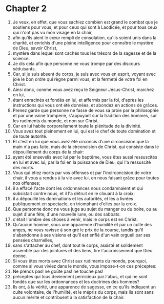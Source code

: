 # Chapter 2

1. Je veux, en effet, que vous sachiez combien est grand le combat que je soutiens pour vous, et pour ceux qui sont à Laodicée, et pour tous ceux qui n'ont pas vu mon visage en la chair,
2. afin qu'ils aient le cœur rempli de consolation, qu'ils soient unis dans la charité, et enrichis d'une pleine intelligence pour connaître le mystère de Dieu, savoir Christ,
3. mystère dans lequel sont cachés tous les trésors de la sagesse et de la science.
4. Je dis cela afin que personne ne vous trompe par des discours séduisants.
5. Car, si je suis absent de corps, je suis avec vous en esprit, voyant avec joie le bon ordre qui règne parmi vous, et la fermeté de votre foi en Christ.
6. Ainsi donc, comme vous avez reçu le Seigneur Jésus-Christ, marchez en lui,
7. étant enracinés et fondés en lui, et affermis par la foi, d'après les instructions qui vous ont été données, et abondez en actions de grâces.
8. Prenez garde que personne ne fasse de vous sa proie par la philosophie et par une vaine tromperie, s'appuyant sur la tradition des hommes, sur les rudiments du monde, et non sur Christ.
9. Car en lui habite corporellement toute la plénitude de la divinité.
10. Vous avez tout pleinement en lui, qui est le chef de toute domination et de toute autorité.
11. Et c'est en lui que vous avez été circoncis d'une circoncision que la main n'a pas faite, mais de la circoncision de Christ, qui consiste dans le dépouillement du corps de la chair:
12. ayant été ensevelis avec lui par le baptême, vous êtes aussi ressuscités en lui et avec lui, par la foi en la puissance de Dieu, qui l'a ressuscité des morts.
13. Vous qui étiez morts par vos offenses et par l'incirconcision de votre chair, il vous a rendus à la vie avec lui, en nous faisant grâce pour toutes nos offenses;
14. il a effacé l'acte dont les ordonnances nous condamnaient et qui subsistait contre nous, et il l'a détruit en le clouant à la croix;
15. il a dépouillé les dominations et les autorités, et les a livrées publiquement en spectacle, en triomphant d'elles par la croix.
16. Que personne donc ne vous juge au sujet du manger ou du boire, ou au sujet d'une fête, d'une nouvelle lune, ou des sabbats:
17. c'était l'ombre des choses à venir, mais le corps est en Christ.
18. Qu'aucun homme, sous une apparence d'humilité et par un culte des anges, ne vous ravisse à son gré le prix de la course, tandis qu'il s'abandonne à ses visions et qu'il est enflé d'un vain orgueil par ses pensées charnelles,
19. sans s'attacher au chef, dont tout le corps, assisté et solidement assemblé par des jointures et des liens, tire l'accroissement que Dieu donne.
20. Si vous êtes morts avec Christ aux rudiments du monde, pourquoi, comme si vous viviez dans le monde, vous impose-t-on ces préceptes:
21. Ne prends pas! ne goûte pas! ne touche pas!
22. préceptes qui tous deviennent pernicieux par l'abus, et qui ne sont fondés que sur les ordonnances et les doctrines des hommes?
23. Ils ont, à la vérité, une apparence de sagesse, en ce qu'ils indiquent un culte volontaire, de l'humilité, et le mépris du corps, mais ils sont sans aucun mérite et contribuent à la satisfaction de la chair.

